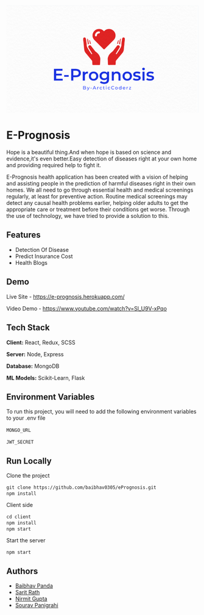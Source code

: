 ![Logo](./ePrognosis.png)

# E-Prognosis

Hope is a beautiful thing.And when hope is based on science and evidence,it's even better.Easy detection of diseases right at your own home and providing required help to fight it.

E-Prognosis health application has been created with a vision of helping and assisting people in the prediction of harmful diseases right in their own homes. We all need to go through essential health and medical screenings regularly, at least for preventive action. Routine medical screenings may detect any causal health problems earlier, helping older adults to get the appropriate care or treatment before their conditions get worse. Through the use of technology, we have tried to provide a solution to this.

## Features

- Detection Of Disease
- Predict Insurance Cost
- Health Blogs

## Demo

Live Site -
https://e-prognosis.herokuapp.com/

Video Demo - https://www.youtube.com/watch?v=Sl_U9V-xPqo

## Tech Stack

**Client:** React, Redux, SCSS

**Server:** Node, Express

**Database:** MongoDB

**ML Models:** Scikit-Learn, Flask

## Environment Variables

To run this project, you will need to add the following environment variables to your .env file

`MONGO_URL`

`JWT_SECRET`

## Run Locally

Clone the project

```
git clone https://github.com/baibhav0305/ePrognosis.git
npm install
```

Client side

```
cd client
npm install
npm start
```

Start the server

```
npm start
```

## Authors

- [Baibhav Panda](https://www.github.com/baibhav0305)
- [Sarit Rath](https://github.com/SARIT42)
- [Nirmit Gupta](https://github.com/Nirmit1910)
- [Sourav Panigrahi](https://github.com/souravpanigrahi)
